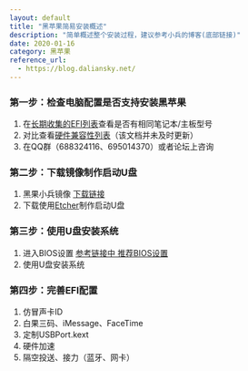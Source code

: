 ```yaml
---
layout: default
title: "黑苹果简易安装概述"
description: "简单概述整个安装过程，建议参考小兵的博客(底部链接)"
date: 2020-01-16
category: 黑苹果
reference_url: 
  - https://blog.daliansky.net/
---
```


### 第一步：检查电脑配置是否支持安装黑苹果

1. 在[长期收集的EFI列表](https://blog.daliansky.net/Hackintosh-long-term-maintenance-model-checklist.html)查看是否有相同笔记本/主板型号
2. 对比查看[硬件兼容性列表](https://github.com/ZisenNie/macOS-Mojave-Compatibility-hardware-list)（该文档并未及时更新）
3. 在QQ群（688324116、695014370）或者论坛上咨询



### 第二步：下载镜像制作启动U盘

1. 黑果小兵镜像 [下载链接](https://mirrors.dtops.cc/iso/MacOS/daliansky_macos/)
2. 下载使用[Etcher](https://www.balena.io/etcher/)制作启动U盘



### 第三步：使用U盘安装系统

1. 进入BIOS设置 [参考链接中 推荐BIOS设置](https://blog.daliansky.net/OpenCore-BootLoader.html)
2. 使用U盘安装系统



### 第四步：完善EFI配置

1. 仿冒声卡ID
2. 白果三码、iMessage、FaceTime
3. 定制USBPort.kext
4. 硬件加速
5. 隔空投送、接力（蓝牙、网卡）
